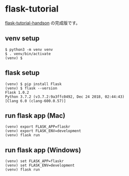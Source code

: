 # flask-tutorial

[flask-tutorial-handson](https://github.com/uralogical/flask-tutorial-handson) の完成版です。

## venv setup

```
$ python3 -m venv venv
$ . venv/bin/activate
(venv) $
```

## flask setup

```
(venv) $ pip install Flask
(venv) $ flask --version
Flask 1.0.2
Python 3.7.2 (v3.7.2:9a3ffc0492, Dec 24 2018, 02:44:43) 
[Clang 6.0 (clang-600.0.57)]
```

## run flask app (Mac)

``` 
(venv) export FLASK_APP=flaskr
(venv) export FLASK_ENV=development
(venv) flask run
```

## run flask app (Windows)

```
(venv) set FLASK_APP=flaskr
(venv) set FLASK_ENV=development
(venv) flask run
```
